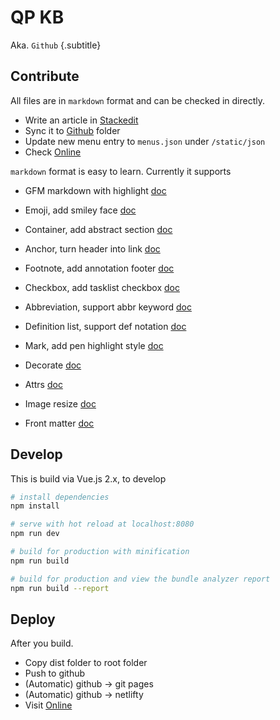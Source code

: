 
# QP KB
Aka. `Github` {.subtitle}

## Contribute

All files are in `markdown` format and can be checked in directly. 

- Write an article in [Stackedit](https://stackedit.io/app) 
- Sync it to [Github](https://github.com/windmaomao/windmaomao.github.io) folder
- Update new menu entry to `menus.json` under `/static/json`
- Check [Online](https://windmaomao.github.io)

`markdown` format is easy to learn. Currently it supports

- GFM markdown with highlight [doc](https://github.com/adam-p/markdown-here/wiki/Markdown-Cheatsheet)
- Emoji, add smiley face [doc](https://gist.github.com/rxaviers/7360908)
- Container, add abstract section [doc](https://github.com/markdown-it/markdown-it-container)
- Anchor, turn header into link [doc](https://github.com/valeriangalliat/markdown-it-anchor)
- Footnote, add annotation footer [doc](https://github.com/markdown-it/markdown-it-footnote)
- Checkbox, add tasklist checkbox [doc](https://github.com/mcecot/markdown-it-checkbox)
- Abbreviation, support abbr keyword [doc](https://github.com/markdown-it/markdown-it-abbr)
- Definition list, support def notation [doc](https://github.com/markdown-it/markdown-it-deflist)
- Mark, add pen highlight style [doc](https://github.com/markdown-it/markdown-it-mark)

- Decorate [doc](https://github.com/rstacruz/markdown-it-decorate)
- Attrs [doc](https://github.com/arve0/markdown-it-attrs)
- Image resize [doc](https://github.com/tatsy/markdown-it-imsize)
- Front matter [doc](https://github.com/craigdmckenna/markdown-it-front-matter)

## Develop

This is build via Vue.js 2.x, to develop

``` bash
# install dependencies
npm install

# serve with hot reload at localhost:8080
npm run dev

# build for production with minification
npm run build

# build for production and view the bundle analyzer report
npm run build --report
```

## Deploy

After you build. 

- Copy dist folder to root folder
- Push to github
- (Automatic) github -> git pages
- (Automatic) github -> netlifty
- Visit [Online](https://windmaomao.github.io)



